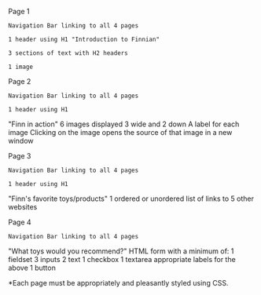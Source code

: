 Page 1

    Navigation Bar linking to all 4 pages

    1 header using H1 "Introduction to Finnian"

    3 sections of text with H2 headers

    1 image

Page 2

    Navigation Bar linking to all 4 pages

    1 header using H1
"Finn in action"
    6 images displayed 3 wide and 2 down
        A label for each image
        Clicking on the image opens the source of that image in a new window


Page 3

    Navigation Bar linking to all 4 pages

    1 header using H1
"Finn's favorite toys/products"
    1 ordered or unordered list of links to 5 other websites

Page 4

    Navigation Bar linking to all 4 pages
"What toys would you recommend?"
    HTML form with a minimum of:
        1 fieldset
        3 inputs
            2 text
            1 checkbox
        1 textarea
        appropriate labels for the above
        1 button


  *Each page must be appropriately and pleasantly styled using CSS.
